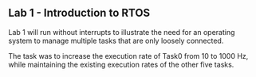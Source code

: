 ## Lab 1 - Introduction to RTOS
Lab 1 will run without interrupts to illustrate the need for an operating system to manage multiple tasks that are only loosely connected.

The task was to increase the execution rate of Task0 from 10 to 1000 Hz, while maintaining the existing execution rates of the other five tasks.
